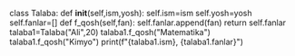 class Talaba:
    def __init__(self,ism,yosh):
        self.ism=ism
        self.yosh=yosh
        self.fanlar=[]
    def f_qosh(self,fan):
        self.fanlar.append(fan)
        return self.fanlar
talaba1=Talaba("Ali",20)
talaba1.f_qosh("Matematika")
talaba1.f_qosh("Kimyo")
print(f"{talaba1.ism}, {talaba1.fanlar}")
